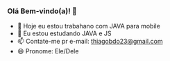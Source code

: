 ### Olá Bem-vindo(a)! 👋

- 📱 Hoje eu estou trabahano com JAVA para mobile 
- 🌱 Eu estou estudando JAVA e JS
- 📫 Contate-me pr e-mail: thiagobdo23@gmail.com
- 😄 Pronome: Ele/Dele



